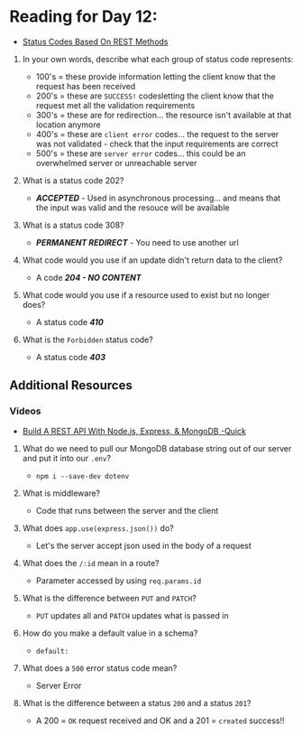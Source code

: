 # Reading for Day 12:

- [Status Codes Based On REST Methods](<https://www.moesif.com/blog/technical/api-design/Which-HTTP-Status-Code-To-Use-For-Every-CRUD-App/>)

1. In your own words, describe what each group of status code represents:
    - 100's = these provide information letting the client know that the request has been received
    - 200's = these are `SUCCESS!` codesletting the client know that the request met all the validation requirements
    - 300's = these are for redirection... the resource isn't available at that location anymore
    - 400's = these are `client error` codes... the request to the server was not validated - check that the input requirements are correct
    - 500's = these are `server error` codes... this could be an overwhelmed server or unreachable server
  
2. What is a status code 202?
    - ***ACCEPTED*** - Used in asynchronous processing... and means that the input was valid and the resouce will be available

3. What is a status code 308?
    - ***PERMANENT REDIRECT*** - You need to use another url

4. What code would you use if an update didn't return data to the client?
    - A code ***204 - NO CONTENT***

5. What code would you use if a resource used to exist but no longer does?
    - A status code ***410***

6. What is the `Forbidden` status code?
    - A status code ***403***

## Additional Resources

### Videos

- [Build A REST API With Node.js, Express, & MongoDB -Quick](<https://www.youtube.com/channel/UCFbNIlppjAuEX4znoulh0Cw>)

1. What do we need to pull our MongoDB database string out of our server and put it into our `.env`?
    - `npm i --save-dev dotenv`

2. What is middleware?
    - Code that runs between the server and the client

3. What does `app.use(express.json())` do?
    - Let's the server accept json used in the body of a request

4. What does the `/:id` mean in a route?
    - Parameter accessed by using `req.params.id`

5. What is the difference between `PUT` and `PATCH`?
    - `PUT` updates all and `PATCH` updates what is passed in

6. How do you make a default value in a schema?
    - `default:`

7. What does a `500` error status code mean?
    - Server Error

8. What is the difference between a status `200` and a status `201`?
    - A 200 = `OK` request received and OK and a 201 = `created` success!!
